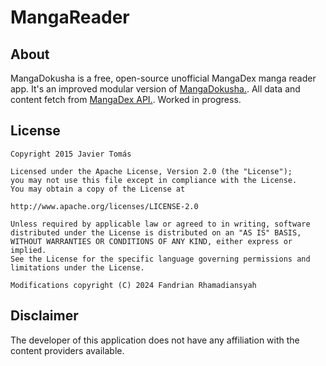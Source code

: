 # MangaReader

## About
MangaDokusha is a free, open-source unofficial MangaDex manga reader app. It's an improved modular version of [MangaDokusha.]([https://api.mangadex.org/docs/](https://github.com/frhamadiansyah/MangaDokusha)). All data and content fetch from [MangaDex API.](https://api.mangadex.org/docs/). 
Worked in progress.

## License
```
Copyright 2015 Javier Tomás

Licensed under the Apache License, Version 2.0 (the "License");
you may not use this file except in compliance with the License.
You may obtain a copy of the License at

http://www.apache.org/licenses/LICENSE-2.0

Unless required by applicable law or agreed to in writing, software
distributed under the License is distributed on an "AS IS" BASIS,
WITHOUT WARRANTIES OR CONDITIONS OF ANY KIND, either express or implied.
See the License for the specific language governing permissions and
limitations under the License.

Modifications copyright (C) 2024 Fandrian Rhamadiansyah
```

## Disclaimer
The developer of this application does not have any affiliation with the content providers available.
